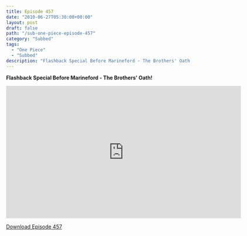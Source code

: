 ```yaml
---
title: Episode 457
date: "2010-06-27T05:30:00+00:00"
layout: post
draft: false
path: "/sub-one-piece-episode-457"
category: "Subbed"
tags:
  - "One Piece"
  - "Subbed"
description: "Flashback Special Before Marineford - The Brothers' Oath!"
---
```


**Flashback Special Before Marineford - The Brothers' Oath!**

<iframe width="640" height="360" src="https://www.rapidvideo.com/e/G6FRPETIPC" frameborder="0" marginwidth=0 marginheight=0 scrolling=no allowfullscreen></iframe>

<a href="http://ouo.io/qs/eCodkFEQ?s=https://rapidvid.to/d/https://www.rapidvideo.com/e/G6FRPETIPC">Download Episode 457</a>
